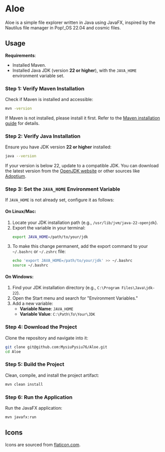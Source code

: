 # Aloe
Aloe is a simple file explorer written in Java using JavaFX, inspired by the Nautilus file manager in Pop!_OS 22.04 and cosmic files.

## Usage
**Requirements**:
- Installed Maven.
- Installed Java JDK (version **22 or higher**), with the `JAVA_HOME` environment variable set.

### Step 1: Verify Maven Installation
Check if Maven is installed and accessible:
```bash
mvn -version
```

If Maven is not installed, please install it first. Refer to the [Maven installation guide](https://maven.apache.org/install.html) for details.

### Step 2: Verify Java Installation
Ensure you have JDK version **22 or higher** installed:
```bash
java --version
```

If your version is below 22, update to a compatible JDK. You can download the latest version from the [OpenJDK website](https://openjdk.org/) or other sources like [Adoptium](https://adoptium.net/).

### Step 3: Set the `JAVA_HOME` Environment Variable
If `JAVA_HOME` is not already set, configure it as follows:

#### On Linux/Mac:
1. Locate your JDK installation path (e.g., `/usr/lib/jvm/java-22-openjdk`).
2. Export the variable in your terminal:
   ```bash
   export JAVA_HOME=/path/to/your/jdk
   ```
3. To make this change permanent, add the export command to your `~/.bashrc` or `~/.zshrc` file:
   ```bash
   echo 'export JAVA_HOME=/path/to/your/jdk' >> ~/.bashrc
   source ~/.bashrc
   ```

#### On Windows:
1. Find your JDK installation directory (e.g., `C:\Program Files\Java\jdk-22`).
2. Open the Start menu and search for "Environment Variables."
3. Add a new variable:
    - **Variable Name**: `JAVA_HOME`
    - **Variable Value**: `C:\Path\To\Your\JDK`

### Step 4: Download the Project
Clone the repository and navigate into it:
```bash
git clone git@github.com:MysiuPysiu76/Aloe.git
cd Aloe
```

### Step 5: Build the Project
Clean, compile, and install the project artifact:
```bash
mvn clean install
```

### Step 6: Run the Application
Run the JavaFX application:
```bash
mvn javafx:run
```

## Icons
Icons are sourced from [flaticon.com](https://www.flaticon.com/).

